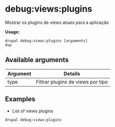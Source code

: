 # debug:views:plugins
Mostrar os plugins de views atuais para a aplicação

**Usage:**
```
drupal debug:views:plugins [arguments]
dvp
```

## Available arguments
Argument | Details
---------|-------------
type | Filtrar plugins de views por tipo

## Examples
* List of views plugins
```
drupal debug:views:plugins
```
